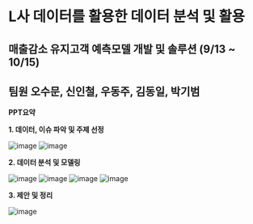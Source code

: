 # L사 데이터를 활용한 데이터 분석 및 활용 
## 매출감소 유지고객 예측모델 개발 및 솔루션 (9/13 ~ 10/15)


**팀원**
**오수문, 신인철, 우동주, 김동일, 박기범**
--------------------


**PPT요약**


**1. 데이터, 이슈 파악 및 주제 선정**

![image](https://user-images.githubusercontent.com/92708600/143972862-681b7d67-935a-4916-9408-4ff7e4448ccb.png)
![image](https://user-images.githubusercontent.com/92708600/143972987-df7542d5-5193-4d06-9161-98cbf3740a06.png)


**2. 데이터 분석 및 모델링**

![image](https://user-images.githubusercontent.com/92708600/143977684-1fdeb478-b16d-468c-8642-3b1d493d565f.png)
![image](https://user-images.githubusercontent.com/92708600/143977717-ead10c7b-465e-4c00-8840-f0645ba24b10.png)
![image](https://user-images.githubusercontent.com/92708600/143977787-bd48cc7d-4304-4298-98e2-cad52f0a8fe6.png)
![image](https://user-images.githubusercontent.com/92708600/143977832-8afade0b-d1c8-4eab-88dd-85ae75fc3cf3.png)

**3. 제안 및 정리**

![image](https://user-images.githubusercontent.com/92708600/143977910-b51d89fb-aa69-4c50-9823-980ebbed58cc.png)





